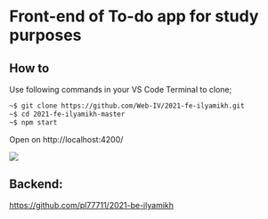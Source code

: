 # Front-end of To-do app for study purposes

## How to
Use following commands in your VS Code Terminal to clone;

```bash
~$ git clone https://github.com/Web-IV/2021-fe-ilyamikh.git
~$ cd 2021-fe-ilyamikh-master
~$ npm start
```

Open on http://localhost:4200/

![](WA4.gif)

## Backend: 
https://github.com/pl77711/2021-be-ilyamikh




